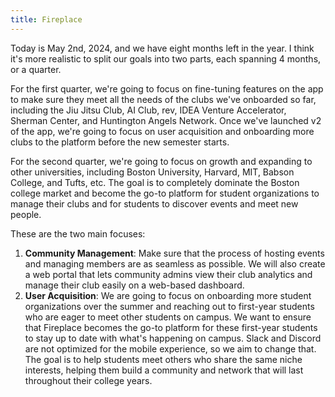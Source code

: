 ```yaml
---
title: Fireplace
---
```


Today is May 2nd, 2024, and we have eight months left in the year. I think it's more realistic to split our goals into two parts, each spanning 4 months, or a quarter.

For the first quarter, we're going to focus on fine-tuning features on the app to make sure they meet all the needs of the clubs we've onboarded so far, including the Jiu Jitsu Club, AI Club, rev, IDEA Venture Accelerator, Sherman Center, and Huntington Angels Network. Once we've launched v2 of the app, we're going to focus on user acquisition and onboarding more clubs to the platform before the new semester starts.

For the second quarter, we're going to focus on growth and expanding to other universities, including Boston University, Harvard, MIT, Babson College, and Tufts, etc. The goal is to completely dominate the Boston college market and become the go-to platform for student organizations to manage their clubs and for students to discover events and meet new people.

These are the two main focuses:

1. **Community Management**: Make sure that the process of hosting events and managing members are as seamless as possible. We will also create a web portal that lets community admins view their club analytics and manage their club easily on a web-based dashboard.
2. **User Acquisition**: We are going to focus on onboarding more student organizations over the summer and reaching out to first-year students who are eager to meet other students on campus. We want to ensure that Fireplace becomes the go-to platform for these first-year students to stay up to date with what's happening on campus. Slack and Discord are not optimized for the mobile experience, so we aim to change that. The goal is to help students meet others who share the same niche interests, helping them build a community and network that will last throughout their college years.
